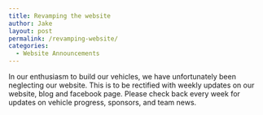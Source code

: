 ```yaml
---
title: Revamping the website
author: Jake
layout: post
permalink: /revamping-website/
categories:
  - Website Announcements
---
```

In our enthusiasm to build our vehicles, we have unfortunately been neglecting our website. This is to be rectified with weekly updates on our website, blog and facebook page. Please check back every week for updates on vehicle progress, sponsors, and team news.